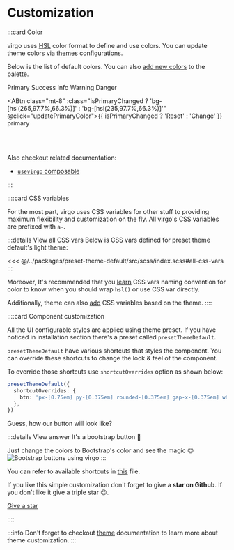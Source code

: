<script setup lang="ts">
import { useCssVar } from '@vueuse/core';
import { usevirgo } from 'virgo-vue';
import { computed } from 'vue';

const { activeTheme, themes } = usevirgo()
const vpBrandHue = useCssVar('--vp-brand-hue')
const isPrimaryChanged = computed(() => activeTheme.value.theme?.colors.primary?.startsWith('235'))

const updatePrimaryColor = () => {
  const primaryColor = activeTheme.value.theme.colors.primary
  const primaryHue = isPrimaryChanged.value ? '265' : '235'

  // To update the look & feel of whole template, update VitePress primary color as well
  vpBrandHue.value = primaryHue

  // ℹ️ Change primary color for all themes. You can also just change the primary color of current/active theme 😇
  for (const themeName in themes.value) {
    const theme = themes.value[themeName]
    theme.colors.primary = `${primaryHue}, 97.7%, 66.3%`
  }
}
</script>

# Customization

:::card Color

virgo uses [HSL](https://developer.mozilla.org/en-US/docs/Web/CSS/color_value/hsl) color format to define and use colors. You can update theme colors via [themes](/guide/features/theme.md) configurations.

Below is the list of default colors. You can also [add new colors](/guide/features/theme.html#how-to-add-new-color) to the palette.

<div class="flex gap-6 flex-wrap">
    <ACard variant="fill" color="primary" class="rounded-2xl shadow-2xl shadow-primary shadow-opacity-40 w-26 h-26 font-semibold grid place-items-center">Primary</ACard>
    <ACard variant="fill" color="success" class="rounded-2xl shadow-2xl shadow-success shadow-opacity-40 w-26 h-26 font-semibold grid place-items-center">Success</ACard>
    <ACard variant="fill" color="info" class="rounded-2xl shadow-2xl shadow-info shadow-opacity-40 w-26 h-26 font-semibold grid place-items-center">Info</ACard>
    <ACard variant="fill" color="warning" class="rounded-2xl shadow-2xl shadow-warning shadow-opacity-40 w-26 h-26 font-semibold grid place-items-center">Warning</ACard>
    <ACard variant="fill" color="danger" class="rounded-2xl shadow-2xl shadow-danger shadow-opacity-40 w-26 h-26 font-semibold grid place-items-center">Danger</ACard>
</div>

<ABtn class="mt-8" :class="isPrimaryChanged ? 'bg-[hsl(265,97.7%,66.3%)]' : 'bg-[hsl(235,97.7%,66.3%)]'" @click="updatePrimaryColor">{{ isPrimaryChanged ? 'Reset' : 'Change' }} primary</ABtn>

<br />
<br />

Also checkout related documentation:

- [`usevirgo` composable](/guide/composables/usevirgo.md)

:::

::::card CSS variables

For the most part, virgo uses CSS variables for other stuff to providing maximum flexibility and customization on the fly. All virgo's CSS variables are prefixed with `a-`.

:::details View all CSS vars
Below is CSS vars defined for preset theme default's light theme:

<<< @/../packages/preset-theme-default/src/scss/index.scss#all-css-vars
:::

Moreover, It's recommended that you [learn](/development/contributing.html#css-vars) CSS vars naming convention for color to know when you should wrap `hsl()` or use CSS var directly.

Additionally, theme can also [add](/guide/features/theme.html#adding-theme-based-css-variables) CSS variables based on the theme.
::::

::::card Component customization

All the UI configurable styles are applied using theme preset. If you have noticed in installation section there's a preset called `presetThemeDefault`.

`presetThemeDefault` have various shortcuts that styles the component. You can override these shortcuts to change the look & feel of the component.

To override those shortcuts use `shortcutOverrides` option as shown below:

```ts
presetThemeDefault({
  shortcutOverrides: {
    btn: 'px-[0.75em] py-[0.375em] rounded-[0.375em] gap-x-[0.375em] whitespace-nowrap',
  },
})
```

Guess, how our button will look like?

:::details View answer
It's a bootstrap button 🤯

Just change the colors to Bootstrap's color and see the magic 😍
![Bootstrap buttons using virgo](/images/guide/virgo-bootstrap-btns.png)
:::

You can refer to available shortcuts in [this](https://github.com/jd-solanki/virgo/blob/main/packages/preset-theme-default/src/shortcuts.ts) file.

If you like this simple customization don't forget to give a **star on Github**. If you don't like it give a triple star 😉.

<a class="!hover:opacity-100 !no-underline" href="https://github.com/jd-solanki/virgo" rel="noopener noreferrer" target="_blank">
    <ABtn class="text-sm my-2" icon="i-bx-star" variant="light" href="https://github.com/jd-solanki/virgo" tag="a">
        Give a star
    </ABtn>
</a>

::::

:::info
Don't forget to checkout [theme](/guide/features/theme.md) documentation to learn more about theme customization.
:::
